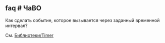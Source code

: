 ## faq # ЧаВО

<i class="fa fa-question-circle"></i> Как сделать событие, которое вызывается через заданный временной интервал?

См. [Библиотеки/Timer](#lib/timer)